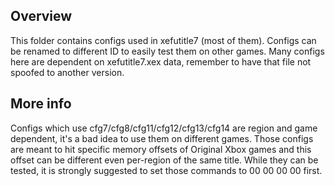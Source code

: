 ## Overview
This folder contains configs used in xefutitle7 (most of them). Configs can be renamed to different ID to easily test them on other games. Many configs here are dependent on xefutitle7.xex data, remember to have that file not spoofed to another version.

## More info
Configs which use cfg7/cfg8/cfg11/cfg12/cfg13/cfg14 are region and game dependent, it's a bad idea to use them on different games. Those configs are meant to hit specific memory offsets of Original Xbox games and this offset can be different even per-region of the same title.
While they can be tested, it is strongly suggested to set those commands to 00 00 00 00 first.
